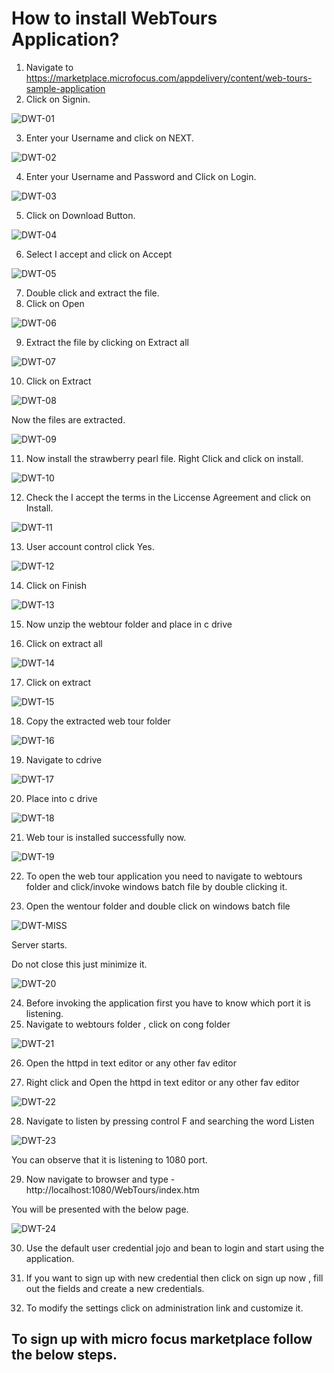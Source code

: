 
# How to install WebTours Application?

1.	Navigate to https://marketplace.microfocus.com/appdelivery/content/web-tours-sample-application
2.	Click on Signin.

![DWT-01](https://user-images.githubusercontent.com/10678180/94236745-583a6d00-fed3-11ea-8b93-6a96e91ba6fb.PNG)

3.	Enter your Username and click on NEXT.

![DWT-02](https://user-images.githubusercontent.com/10678180/94236746-58d30380-fed3-11ea-9638-9c8708eec726.PNG)

4.	Enter your Username and Password and Click on Login.

![DWT-03](https://user-images.githubusercontent.com/10678180/94236748-58d30380-fed3-11ea-897a-a50213f89540.PNG)

5.	Click on Download Button.

![DWT-04](https://user-images.githubusercontent.com/10678180/94236750-596b9a00-fed3-11ea-8763-35487506e2e5.PNG)

6.	Select I accept and click on Accept 

![DWT-05](https://user-images.githubusercontent.com/10678180/94236751-596b9a00-fed3-11ea-9183-597de5d087bd.PNG)

7.	Double click and extract the file.
8.	Click on Open

![DWT-06](https://user-images.githubusercontent.com/10678180/94236753-5a043080-fed3-11ea-89ba-bed0fe0fce00.PNG)

9.	Extract the file by clicking on Extract all

![DWT-07](https://user-images.githubusercontent.com/10678180/94236756-5a043080-fed3-11ea-9258-311f09781927.PNG)

10.	Click on Extract 

![DWT-08](https://user-images.githubusercontent.com/10678180/94236757-5a043080-fed3-11ea-9a8f-7ac26e027788.PNG)
 

Now the files are extracted.

![DWT-09](https://user-images.githubusercontent.com/10678180/94236760-5a9cc700-fed3-11ea-8004-3887afe09bb2.PNG)
 

11.	Now install the strawberry pearl file. Right Click and click on install.
 
![DWT-10](https://user-images.githubusercontent.com/10678180/94236761-5a9cc700-fed3-11ea-9e53-53c52350605f.PNG)

12.	Check the I accept the terms in the Liccense Agreement and click on Install.

![DWT-11](https://user-images.githubusercontent.com/10678180/94236766-5b355d80-fed3-11ea-83b0-4a8828f8d4d9.PNG)
 
13.	User account control click Yes.

![DWT-12](https://user-images.githubusercontent.com/10678180/94236767-5b355d80-fed3-11ea-99c2-5ae19ed0b154.PNG)
 
14.	Click on Finish

![DWT-13](https://user-images.githubusercontent.com/10678180/94236768-5bcdf400-fed3-11ea-84c0-b36e0a0939fe.PNG)

15.	Now unzip the webtour folder and place in c drive
 
16.	Click on extract all 

![DWT-14](https://user-images.githubusercontent.com/10678180/94236771-5c668a80-fed3-11ea-9efe-2ac2174b11bc.PNG)

17.	Click on extract

![DWT-15](https://user-images.githubusercontent.com/10678180/94236772-5c668a80-fed3-11ea-83e6-3c89407a495e.PNG)
 
18.	Copy the extracted web tour folder 

![DWT-16](https://user-images.githubusercontent.com/10678180/94236774-5c668a80-fed3-11ea-9f92-12722bde416d.PNG)
 
19.	Navigate to cdrive 

![DWT-17](https://user-images.githubusercontent.com/10678180/94236776-5cff2100-fed3-11ea-82ea-6c22eb1ab57e.PNG)
 
20.	Place into c drive

 ![DWT-18](https://user-images.githubusercontent.com/10678180/94236777-5d97b780-fed3-11ea-8825-e1be65127497.PNG)

21.	Web tour is installed successfully now.

![DWT-19](https://user-images.githubusercontent.com/10678180/94236778-5e304e00-fed3-11ea-9790-b5b1ad99dd5c.PNG)

22.	To open the web tour application you need to navigate to webtours folder and click/invoke windows batch file by double clicking it.

23.	Open the wentour folder and double click on windows batch file

![DWT-MISS](https://user-images.githubusercontent.com/10678180/94239448-7013f000-fed7-11ea-876d-d625615e67fb.PNG)
 
Server starts.

Do not close this just minimize it.

![DWT-20](https://user-images.githubusercontent.com/10678180/94236780-5e304e00-fed3-11ea-9660-6658b7c45838.PNG)

24.	Before invoking the application first you have to know which port it is listening.
25.	Navigate to webtours folder , click on cong folder

![DWT-21](https://user-images.githubusercontent.com/10678180/94236781-5ec8e480-fed3-11ea-8973-5f222d97ba71.PNG)
 
26.	Open the httpd in text editor or any other fav editor

27.	Right click and Open the httpd in text editor or any other fav editor

![DWT-22](https://user-images.githubusercontent.com/10678180/94236782-5ec8e480-fed3-11ea-8aeb-4c22cd61ba92.PNG)

28.	Navigate to listen by pressing control F and searching the word Listen 

![DWT-23](https://user-images.githubusercontent.com/10678180/94236784-5f617b00-fed3-11ea-8989-87ce40eec4ad.PNG)

 
You can observe that it is listening to 1080 port.

29.	Now navigate to browser and type - http://localhost:1080/WebTours/index.htm

You will be presented with the below page.

![DWT-24](https://user-images.githubusercontent.com/10678180/94236785-5f617b00-fed3-11ea-9720-9a5ba64e3afa.PNG)

30.	 Use the default user credential jojo and bean to login and start using the application.
31.	If you want to sign up with new credential then click on sign up now , fill out the fields and create a new credentials.
 
32.	To modify the settings click on administration link and customize it.
 
## To sign up with micro focus marketplace follow the below steps.


